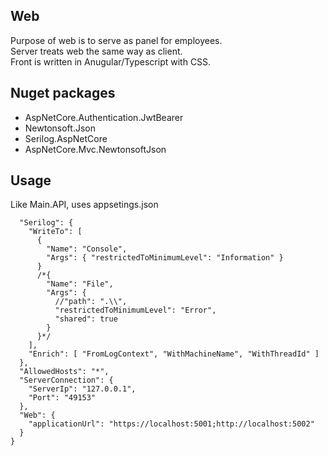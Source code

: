 ## Web
Purpose of web is to serve as panel for employees. \
Server treats web the same way as client. \
Front is written in Anugular/Typescript with CSS.
## Nuget packages
 - AspNetCore.Authentication.JwtBearer
 - Newtonsoft.Json
 - Serilog.AspNetCore
 - AspNetCore.Mvc.NewtonsoftJson
 
## Usage
Like Main.API, uses appsetings.json
```{
  "Serilog": {
    "WriteTo": [
      {
        "Name": "Console",
        "Args": { "restrictedToMinimumLevel": "Information" }
      }
      /*{
        "Name": "File",
        "Args": {
          //"path": ".\\",
          "restrictedToMinimumLevel": "Error",
          "shared": true
        }
      }*/
    ],
    "Enrich": [ "FromLogContext", "WithMachineName", "WithThreadId" ]
  },
  "AllowedHosts": "*",
  "ServerConnection": {
    "ServerIp": "127.0.0.1",
    "Port": "49153"
  },
  "Web": {
    "applicationUrl": "https://localhost:5001;http://localhost:5002"
  }
}
```